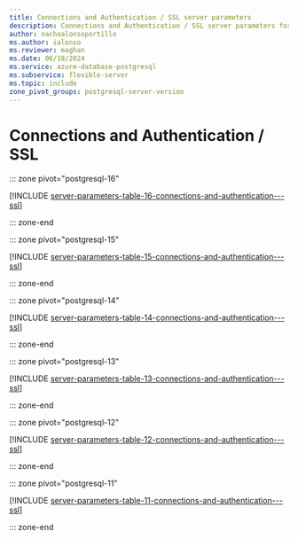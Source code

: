 ```yaml
---
title: Connections and Authentication / SSL server parameters
description: Connections and Authentication / SSL server parameters for Azure Database for PostgreSQL - Flexible Server.
author: nachoalonsoportillo
ms.author: ialonso
ms.reviewer: maghan
ms.date: 06/18/2024
ms.service: azure-database-postgresql
ms.subservice: flexible-server
ms.topic: include
zone_pivot_groups: postgresql-server-version
---
```

# Connections and Authentication / SSL


::: zone pivot="postgresql-16"

[!INCLUDE [server-parameters-table-16-connections-and-authentication---ssl](./includes/server-parameters-table-16-connections-and-authentication---ssl.md)]

::: zone-end


::: zone pivot="postgresql-15"

[!INCLUDE [server-parameters-table-15-connections-and-authentication---ssl](./includes/server-parameters-table-15-connections-and-authentication---ssl.md)]

::: zone-end


::: zone pivot="postgresql-14"

[!INCLUDE [server-parameters-table-14-connections-and-authentication---ssl](./includes/server-parameters-table-14-connections-and-authentication---ssl.md)]

::: zone-end


::: zone pivot="postgresql-13"

[!INCLUDE [server-parameters-table-13-connections-and-authentication---ssl](./includes/server-parameters-table-13-connections-and-authentication---ssl.md)]

::: zone-end


::: zone pivot="postgresql-12"

[!INCLUDE [server-parameters-table-12-connections-and-authentication---ssl](./includes/server-parameters-table-12-connections-and-authentication---ssl.md)]

::: zone-end


::: zone pivot="postgresql-11"

[!INCLUDE [server-parameters-table-11-connections-and-authentication---ssl](./includes/server-parameters-table-11-connections-and-authentication---ssl.md)]

::: zone-end


